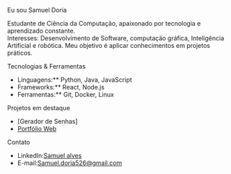 Eu sou Samuel Doria  

  Estudante de Ciência da Computação, apaixonado por tecnologia e aprendizado constante.  
  Interesses: Desenvolvimento de Software, computação gráfica, Inteligência Artificial e robótica. 
  Meu objetivo é aplicar conhecimentos em projetos práticos.

   Tecnologias & Ferramentas  
- Linguagens:** Python, Java, JavaScript  
- Frameworks:** React, Node.js  
- Ferramentas:** Git, Docker, Linux  


Projetos em destaque
 - [Gerador de Senhas]
 - [Portfólio Web](https://github.com/usuario/portfolio-web)  


  Contato
- LinkedIn:[Samuel alves](https://www.linkedin.com/in/samuel-alves-a7245a37b?utm_source=share&utm_campaign=share_via&utm_content=profile&utm_medium=android_app)
- E-mail:Samuel.doria526@gmail.com
